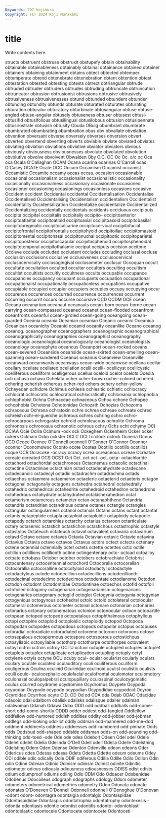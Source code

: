 ```yaml
---
Keywords: 797 kojimura
Copyright: (C) 2024 Koji Murakami
---
```


# title

Write contents here.



structs obstruent obstruse obstruxit obstupefy obtain obtainability
obtainable obtainableness obtainably obtainal obtainance obtained obtainer obtainers obtaining obtainment
obtains obtect obtected obtemper obtemperate obtend obtenebrate obtenebration obtent obtention
obtest obtestation obtested obtesting obtests obtrect obtriangular obtrude obtruded obtruder
obtruders obtrudes obtruding obtruncate obtruncation obtruncator obtrusion obtrusionist obtrusions obtrusive
obtrusively obtrusiveness obtrusivenesses obtund obtunded obtundent obtunder obtunding obtundity obtunds
obturate obturated obturates obturating obturation obturator obturatory obturbinate obtusangular obtuse
obtuse-angled obtuse-angular obtusely obtuseness obtuser obtusest obtusi- obtusifid obtusifolious obtusilingual
obtusilobous obtusion obtusipennate obtusirostrate obtusish obtusity Obuda OBulg obumbrant obumbrate
obumbrated obumbrating obumbration obus obv obvallate obvelation obvention obversant obverse
obversely obverses obversion obvert obverted obvertend obverting obverts obviable obviate
obviated obviates obviating obviation obviations obviative obviator obviators obvious obviously
obviousness obviousnesses obvolute obvoluted obvolution obvolutive obvolve obvolvent Obwalden Oby
O.C. OC Oc Oc. o/c oc Oca oca Ocala O'Callaghan
OCAM Ocana ocarina ocarinas O'Carroll ocas O'Casey OCATE Ocate OCC
Occam Occamism Occamist occamist Occamistic Occamite occamy occas occas. occasion
occasionable occasional occasionalism occasionalist occasionalistic occasionality occasionally occasionalness occasionary occasionate
occasioned occasioner occasioning occasionings occasionless occasions occasive Occident occident Occidental
occidental Occidentalisation Occidentalise Occidentalised Occidentalising Occidentalism occidentalism Occidentalist occidentality Occidentalization
Occidentalize occidentalize Occidentalized Occidentalizing occidentally occidentals occidents occiduous occipiputs occipita
occipital occipitalis occipitally occipito- occipitoanterior occipitoatlantal occipitoatloid occipitoaxial occipitoaxoid occipitobasilar
occipitobregmatic occipitocalcarine occipitocervical occipitofacial occipitofrontal occipitofrontalis occipitohyoid occipitoiliac occipitomastoid occipitomental
occipitonasal occipitonuchal occipitootic occipitoparietal occipitoposterior occipitoscapular occipitosphenoid occipitosphenoidal occipitotemporal occipitothalamic
occiput occiputs occision occitone Occleve occlude occluded occludent occludes occluding
occlusal occluse occlusion occlusions occlusive occlusiveness occlusocervical occlusocervically occlusogingival occlusometer
occlusor Occoquan occult occultate occultation occulted occulter occulters occulting occultism
occultist occultists occultly occultness occults occupable occupance occupancies occupancy occupant
occupants occupation occupational occupationalist occupationally occupationless occupations occupative occupiable occupied
occupier occupiers occupies occupy occupying occur occurence occurences occurred occurrence
occurrences occurrent occurring occurrit occurs occurse occursive OCD OCDM OCE
ocean Oceana oceanarium oceanaut oceanauts ocean-born ocean-borne ocean-carrying ocean-compassed oceaned
oceanet ocean-flooded oceanfront oceanfronts oceanful ocean-girdled ocean-going oceangoing ocean-guarded Oceania
oceania Oceanian oceanian Oceanic oceanic Oceanica Oceanican oceanicity Oceanid oceanid
oceanity oceanlike Oceano oceanog oceanog. oceanographer oceanographers oceanographic oceanographical oceanographically
oceanographies oceanographist oceanography oceanologic oceanological oceanologically oceanologist oceanologists oceanology oceanophyte
oceanous Oceanport ocean-rocked oceans ocean-severed Oceanside oceanside ocean-skirted ocean-smelling ocean-spanning
ocean-sundered Oceanus oceanus Oceanview Oceanville oceanward oceanwards oceanways ocean-wide oceanwise
ocellana ocellar ocellary ocellate ocellated ocellation ocelli ocelli- ocellicyst ocellicystic
ocelliferous ocelliform ocelligerous ocellus oceloid ocelot ocelots Oceola och ochava
ochavo Ochelata ocher ocher-brown ocher-colored ochered ochering ocherish ocherous ocher-red
ochers ochery ocher-yellow Ocheyedan ochidore Ochimus ochlesis ochlesitic ochletic ochlocracy
ochlocrat ochlocratic ochlocratical ochlocratically ochlomania ochlophobia ochlophobist Ochna Ochnaceae ochnaceous
Ochoa ochone Ochopee ochophobia Ochotona Ochotonidae Ochozath Ochozias Ochozoma ochraceous
Ochrana ochratoxin ochre ochrea ochreae ochreate ochred ochreish ochr-el-guerche ochreous
ochres ochring ochro ochro- ochrocarpous ochrogaster ochroid ochroleucous ochrolite Ochroma
ochronosis ochronosus ochronotic ochrous ochry Ochs ocht ochymy OCI OCIAA
Ocie Ocilla Ocimum -ock ock Ockeghem Ockenheim Ocker ocker ockers
Ockham Ocko ockster OCLC OCLI o'clock oclock Ocneria Ocnus OCO
Ocoee Oconee O'Connell oconnell O'Conner O'Connor Oconnor oconnor Oconomowoc Oconto
ocote Ocotea Ocotillo ocotillo ocotillos ocque OCR Ocracoke -ocracy ocracy
ocrea ocreaceous ocreae Ocreatae ocreate ocreated OCS OCST Oct Oct.
oct oct- oct. octa- octachloride octachord octachordal octachronous Octacnemus octacolic
octactinal octactine Octactiniae octactinian octad octadecahydrate octadecane octadecanoic octadecyl octadic
octadrachm octadrachma octads octaechos octaemera octaemeron octaeteric octaeterid octaeteris octagon
octagonal octagonally octagons octahedra octahedral octahedrally octahedric octahedrical octahedrite octahedroid
octahedron octahedrons octahedrous octahydrate octahydrated octakishexahedron octal octamerism octamerous octameter
octan octanaphthene Octandria octandria octandrian octandrious octane octanes octangle octangles
octangular octangularness octanol octanols Octans octans octant octantal octants octapeptide
octapla octaploid octaploidic octaploidy octapodic octapody octarch octarchies octarchy octarius
octaroon octarticulate octary octasemic octastich octastichon octastichous octastrophic octastyle octastylos
Octateuch octateuch octaval octavalent octavaria octavarium octavd Octave octave octaves
Octavia Octavian octavic Octavie octavina Octavius Octavla octavo octavos Octavus
octdra octect octects octenary octene octennial octennially octet octets octette
octettes octic octile octillion octillions octillionth octine octingentenary octo- octoad
octoalloy octoate octobass October october octobers octobrachiate Octobrist octocentenary octocentennial
octochord Octocoralla octocorallan Octocorallia octocoralline octocotyloid octodactyl octodactyle octodactylous octode
octodecillion octodecillions octodecillionth octodecimal octodecimo octodecimos octodentate octodianome Octodon octodon
octodont Octodontidae Octodontinae octoechos octofid octofoil octofoiled octogamy octogenarian octogenarianism
octogenarians octogenaries octogenary octogild octoglot Octogynia octogynia octogynian octogynious octogynous
octohedral octoic octoid octolateral octolocular octomeral octomerous octometer octonal octonare
octonarian octonaries octonarius octonary octonematous octonion octonocular octoon octopartite octopean
octoped octopede octopetalous octophthalmous octophyllous octopi octopine octoploid octoploidic octoploidy
octopod Octopoda octopodan octopodes octopodous octopods octopolar octopus octopuses octoradial
octoradiate octoradiated octoreme octoroon octoroons octose octosepalous octospermous octospore octosporous
octostichous octosyllabic octosyllable octothorp octothorpe octothorpes octovalent octoyl octroi octrois
octroy OCTU octuor octuple octupled octuples octuplet octuplets octuplex octuplicate
octuplication octupling octuply octyl octylene octyls octyne OCU ocuby ocul-
ocular ocularist ocularly oculars oculary oculate oculated oculauditory oculi oculiferous
oculiform oculigerous Oculina oculinid Oculinidae oculinoid oculist oculistic oculists oculli
oculo- oculocephalic oculofacial oculofrontal oculomotor oculomotory oculonasal oculopalpebral oculopupillary oculospinal
oculozygomatic oculus ocurred ocydrome ocydromine Ocydromus Ocypete Ocypoda ocypodan Ocypode
ocypode ocypodian Ocypodidae ocypodoid Ocyroe Ocyroidae Ocyrrhoe ocyte O.D. OD
Od od ODA oda Odab ODAC Odacidae odacoid odal odalborn
odalisk odalisks odalisque odaller odalman odalwoman Odanah Odawa Odax ODD
odd oddball oddballs odd-come-short odd-come-shortly ODDD odder oddest odd-fangled Oddfellow
oddfellow odd-humored oddish oddities oddity odd-jobber odd-jobman oddlegs odd-looking odd-lot
oddly oddman odd-mannered odd-me-dod oddment oddments oddness oddnesses odd-numbered odd-pinnate
Odds odds Oddsbud odd-shaped oddside oddsman odds-on odd-sounding odd-thinking odd-toed
-ode Ode ode odea Odebolt Odeen Odel odel Odele Odelet
odelet Odelia Odelinda O'Dell Odell odell Odella Odelle Odelsthing Odelsting
Odem Oden Odense Odenton Odenville odeon odeons Oder Odericus odes
Odessa odessa Odets Odetta Odette odeum odeums Odey ODI odible
odic odically Odie ODIF odiferous Odilia Odille Odilo Odilon Odin
odin Odine Odinian Odinic Odinism odinism Odinist odinite Odinitic odiometer
odious odiously odiousness odiousnesses ODISS odist odists odium odiumproof odiums
odling Odlo ODM Odo Odoacer Odobenidae Odobenus Odocoileus odograph odographs
odology Odom odometer odometers odometrical odometries odometry Odon Odonata odonate
odonates O'Doneven O'Donnell Odonnell odonnell O'Donoghue O'Donovan -odont odont- odontagra
odontalgia odontalgic Odontaspidae Odontaspididae Odontaspis odontatrophia odontatrophy odontexesis -odontia odontiasis
odontic odontist odontitis odonto- odontoblast odontoblastic odontocele Odontocete odontocete Odontoceti
